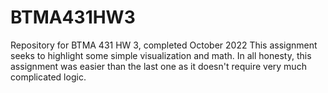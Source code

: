 # BTMA431HW3
Repository for BTMA 431 HW 3, completed October 2022 
This assignment seeks to highlight some simple visualization and math. In all honesty, this assignment was easier than the last one as it doesn't require very much complicated logic.
